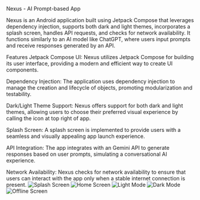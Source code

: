 Nexus - AI Prompt-based App

Nexus is an Android application built using Jetpack Compose that leverages dependency injection, supports both dark and light themes, incorporates a splash screen, handles API requests, and checks for network availability. It functions similarly to an AI model like ChatGPT, where users input prompts and receive responses generated by an API.

Features
Jetpack Compose UI: Nexus utilizes Jetpack Compose for building its user interface, providing a modern and efficient way to create UI components.

Dependency Injection: The application uses dependency injection to manage the creation and lifecycle of objects, promoting modularization and testability.

Dark/Light Theme Support: Nexus offers support for both dark and light themes, allowing users to choose their preferred visual experience by calling the icon at top right of app.

Splash Screen: A splash screen is implemented to provide users with a seamless and visually appealing app launch experience.

API Integration: The app integrates with an Gemini API to generate responses based on user prompts, simulating a conversational AI experience.

Network Availability: Nexus checks for network availability to ensure that users can interact with the app only when a stable internet connection is present.
![Splash Screen](https://github.com/TusharBhatia34/Nexus/assets/115689864/b24be688-b196-4cc5-978f-3a7249b5f68d)
![Home Screen](https://github.com/TusharBhatia34/Nexus/assets/115689864/3d93f586-9a66-4ab3-8267-f0116e5772ce)
![Light Mode](https://github.com/TusharBhatia34/Nexus/assets/115689864/3a6680ae-6515-4802-8a89-533e3d51f165)
![Dark Mode](https://github.com/TusharBhatia34/Nexus/assets/115689864/718c7f43-e5a8-41b5-8cce-f9585aca20b6)
![Offline Screen](https://github.com/TusharBhatia34/Nexus/assets/115689864/737a09dc-60cd-4ef5-b1e9-f1ff89d3bc73)



